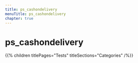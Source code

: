 ```yaml
---
title: ps_cashondelivery
menuTitle: ps_cashondelivery
chapter: true
---
```


# ps_cashondelivery

{{% children titlePages="Tests" titleSections="Categories" /%}}
